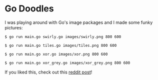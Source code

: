 Go Doodles
==========

I was playing around with Go's image packages and I made some funky pictures:

`$ go run main.go swirly.go images/swirly.png 800 600`

`$ go run main.go tiles.go images/tiles.png 800 600`

`$ go run main.go xor.go images/xor.png 800 600`

`$ go run main.go xor_grey.go images/xor_grey.png 800 600`

If you liked this, check out this [reddit post](https://www.reddit.com/comments/2d5562)!
